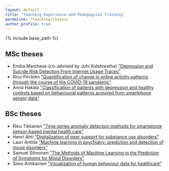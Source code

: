 ```yaml
---
layout: default
title: "Teaching Experience and Pedagogical Training"
permalink: /teaching/theses/
author_profile: true
---
```


<style>
    @import url('https://fonts.googleapis.com/css?family=Aladin|Amaranth|Arima+Madurai|Bangers|Bungee+Inline|Cabin+Sketch|Carter+One|Chicle|Damion|Emilys+Candy|Faster+One|Fredericka+the+Great|Frijole|Handlee|Homenaje|IM+Fell+DW+Pica|Jacques+Francois+Shadow|Kalam|Libre+Barcode+128+Text|Love+Ya+Like+A+Sister|Merienda|Mystery+Quest|Oleo+Script|Permanent+Marker|Philosopher|Raleway+Dots|Ranchers|Sail|Saira+Extra+Condensed|Sirin+Stencil|ZCOOL+KuaiLe&display=swap');
</style>

{% include base_path %}

## MSc theses

- Emilia Marchese (co-advised by Juhi Kulshrestha) ["Depression and Suicide Risk Detection From
Internet Usage Traces"](/theses/master_thesis_Marchese_Emilia_2024.pdf)
- Rico Pircklén ["Quantification of change in online activity patterns through the course of the COVID-19 pandemic"](/theses/Final_eng_2021_rico_pircklen.pdf)
- Anna Hakala <a href="/theses/MSc_thesis_Hakala_Anna_2021.pdf">"Classification of patients with depression and healthy controls based on behavioural patterns acquired from smartphone sensor data" </a>


## BSc theses

- Riku Tikkanen ["Time series
  anomaly detection methods for smartphone sensor-based mental health
  care"](/teaching/theses/final_Riku_Tikkanen.pdf)
- Henri Ahti <a href="/teaching/theses/SCI_2021_Ahti_Henri.pdf">"Digitalization
  of peer support for substance use disorders"</a>
- Lauri Anttila <a href="/teaching/theses/Final_SCI_2021_Lauri_Anttila.pdf">"Machine learning in psychiatry: prediction and
  detection of mood disorders"</a>
- Samuel Sihvonen <a href="/teaching/theses/BSc_Thesis_Final_Samuel_Sihvonen.pdf">"The Methods of Machine Learning in
  the Prediction of Symptoms for Mood Disorders"</a>
- Simo Antikainen <a
  href="/teaching/theses/SCI_2018_Simo_Antikainen.pdf">"Visualization of human
  behaviour data for healthcare"</a>
